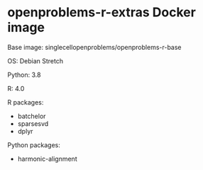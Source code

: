 # openproblems-r-extras Docker image

Base image: singlecellopenproblems/openproblems-r-base

OS: Debian Stretch

Python: 3.8

R: 4.0

R packages:

* batchelor
* sparsesvd
* dplyr

Python packages:

* harmonic-alignment
